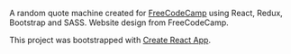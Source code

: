 A random quote machine created for [FreeCodeCamp](https://www.freecodecamp.org/) using React, Redux, Bootstrap and SASS.
Website design from FreeCodeCamp.

This project was bootstrapped with [Create React App](https://github.com/facebook/create-react-app).
